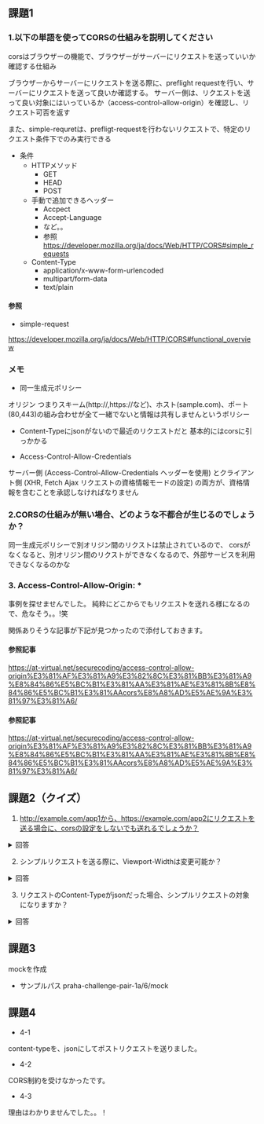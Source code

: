 ## 課題1

### 1.以下の単語を使ってCORSの仕組みを説明してください


corsはブラウザーの機能で、ブラウザーがサーバーにリクエストを送っていいか確認する仕組み

ブラウザーからサーバーにリクエストを送る際に、preflight requestを行い、サーバーにリクエストを送って良いか確認する。
サーバー側は、リクエストを送って良い対象にはいっているか（access-control-allow-origin）を確認し、リクエスト可否を返す

また、simple-requretは、prefligt-requestを行わないリクエストで、特定のリクエスト条件下でのみ実行できる

- 条件
  - HTTPメソッド
    - GET
    - HEAD
    - POST
  - 手動で追加できるヘッダー
    - Accpect
    - Accept-Language
    - など。。
    - 参照　https://developer.mozilla.org/ja/docs/Web/HTTP/CORS#simple_requests
  - Content-Type
    - application/x-www-form-urlencoded
    - multipart/form-data
    - text/plain

#### 参照

- simple-request

https://developer.mozilla.org/ja/docs/Web/HTTP/CORS#functional_overview



### メモ

- 同一生成元ポリシー

オリジン つまりスキーム(http://,https://など)、ホスト(sample.com)、ポート(80,443)の組み合わせが全て一緒でないと情報は共有しませんというポリシー
- Content-Typeにjsonがないので最近のリクエストだと
基本的にはcorsに引っかかる

- Access-Control-Allow-Credentials

サーバー側 (Access-Control-Allow-Credentials ヘッダーを使用) とクライアント側 (XHR, Fetch Ajax リクエストの資格情報モードの設定) の両方が、資格情報を含むことを承認しなければなりません

### 2.CORSの仕組みが無い場合、どのような不都合が生じるのでしょうか？

同一生成元ポリシーで別オリジン間のリクストは禁止されているので、
corsがなくなると、別オリジン間のリクストができなくなるので、外部サービスを利用できなくなるのかな

### 3. Access-Control-Allow-Origin: *

事例を探せませんでした。
純粋にどこからでもリクエストを送れる様になるので、危なそう。。!笑

関係ありそうな記事が下記が見つかったので添付しておきます。

#### 参照記事

https://at-virtual.net/securecoding/access-control-allow-origin%E3%81%AF%E3%81%A9%E3%82%8C%E3%81%BB%E3%81%A9%E8%84%86%E5%BC%B1%E3%81%AA%E3%81%AE%E3%81%8B%E8%84%86%E5%BC%B1%E3%81%AAcors%E8%A8%AD%E5%AE%9A%E3%81%97%E3%81%A6/

#### 参照記事

https://at-virtual.net/securecoding/access-control-allow-origin%E3%81%AF%E3%81%A9%E3%82%8C%E3%81%BB%E3%81%A9%E8%84%86%E5%BC%B1%E3%81%AA%E3%81%AE%E3%81%8B%E8%84%86%E5%BC%B1%E3%81%AAcors%E8%A8%AD%E5%AE%9A%E3%81%97%E3%81%A6/

## 課題2（クイズ）

1. http://example.com/app1から、https://example.com/app2にリクエストを送る場合に、corsの設定をしないでも送れるでしょうか？

<details>
 <summary>回答</summary>
</details>

2. シンプルリクエストを送る際に、Viewport-Widthは変更可能か？

<details>
 <summary>回答</summary>
</details>

3. リクエストのContent-Typeがjsonだった場合、シンプルリクエストの対象になりますか？

<details>
 <summary>回答</summary>
</details>

## 課題3

mockを作成

- サンプルパス
praha-challenge-pair-1a/6/mock

## 課題4

- 4-1

content-typeを、jsonにしてポストリクエストを送りました。

- 4-2

CORS制約を受けなかったです。

- 4-3

理由はわかりませんでした。。！